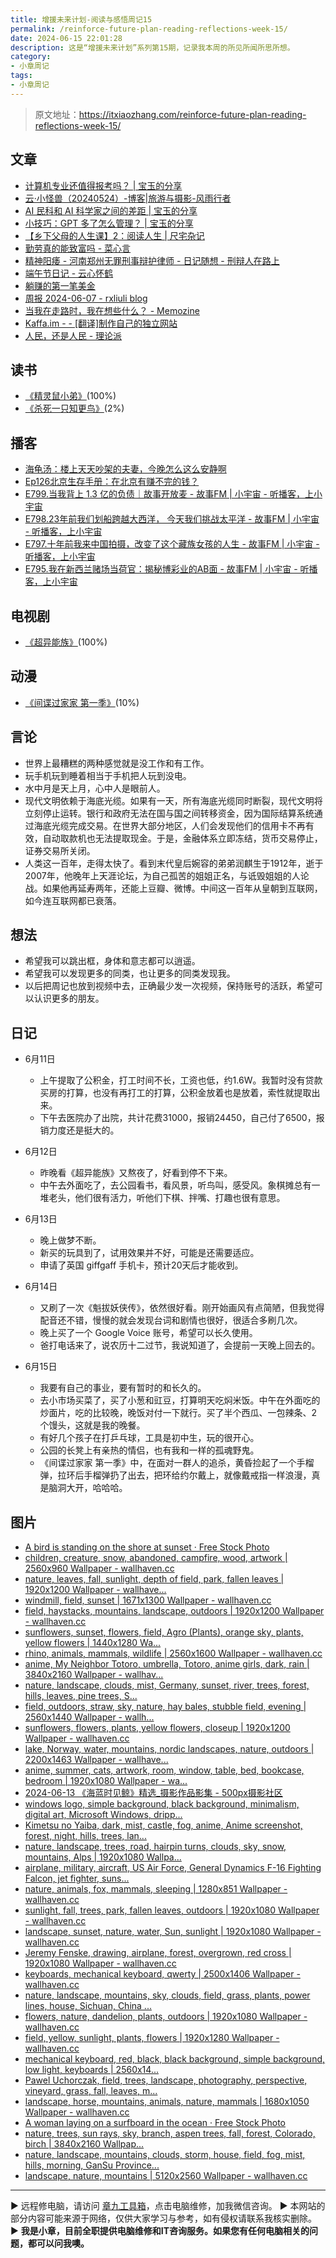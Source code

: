 ```yaml
---
title: 增援未来计划-阅读与感悟周记15
permalink: /reinforce-future-plan-reading-reflections-week-15/
date: 2024-06-15 22:01:28
description: 这是“增援未来计划”系列第15期，记录我本周的所见所闻所思所想。
category:
- 小章周记
tags:
- 小章周记
---
```


> 原文地址：<https://itxiaozhang.com/reinforce-future-plan-reading-reflections-week-15/>  

## 文章

- [计算机专业还值得报考吗？ | 宝玉的分享](https://baoyu.io/blog/career/is-computer-science-still-worth-studying)
- [云·小怪兽（20240524）-博客|旅游与摄影-风雨行者](http://stuit.cn/Xiaolu/Post/1471.html)
- [AI 民科和 AI 科学家之间的差距 | 宝玉的分享](https://baoyu.io/blog/ai/gap-between-ai-amateurs-and-ai-scientists)
- [小技巧：GPT 多了怎么管理？ | 宝玉的分享](https://baoyu.io/blog/gpt/tips-for-managing-multiple-gpts)
- [【乡下父母的人生课】2：阅读人生 | 尺宅杂记](http://www.qncd.com/?p=9903&utm_source=blogfinder)
- [勤劳真的能致富吗 - 菜心言](https://www.dengxiaokang.com/archives/1192.html?utm_source=blogfinder)
- [精神阳痿 - 河南郑州无罪刑事辩护律师 - 日记随想 - 刑辩人在路上](https://xingbianren.cn/post/225.html?utm_source=blogfinder)
- [端午节日记 - 云心怀鹤](https://bluehe.cn/archives/dragon-boat-festival)
- [躺赚的第一笔美金](https://blog.ops-coffee.cn/s/google-adsense-payment-china-merchants-bank)
- [周报 2024-06-07 - rxliuli blog](https://blog.rxliuli.com/p/0f59778854f14a06aa63658b8bca8691/)
- [当我在走路时，我在想些什么？ - Memozine](https://memozine.me/2024/06/11/what-am-i-thinking-about-while-i-am-walking)
- [Kaffa.im - - [翻译]制作自己的独立网站](https://kaffa.im/make-your-own-independent-website?utm_source=blogfinder)
- [人民，还是人民 - 理论派](https://sliun.com/75.html?utm_source=blogfinder)

## 读书

- [《精灵鼠小弟》](https://movie.douban.com/subject/1295242/)(100%)
- [《杀死一只知更鸟》](https://book.douban.com/subject/6781808/)(2%)

## 播客

- [海龟汤：楼上天天吵架的夫妻，今晚怎么这么安静啊](https://www.xiaoyuzhoufm.com/episode/665d78e963c334a2fb0207a5)
- [Ep126北京生存手册：在北京有赚不完的钱？](https://www.xiaoyuzhoufm.com/episode/665b5d7594977a26ef85b597)
- [E799.当我背上 1.3 亿的负债｜故事开放麦 - 故事FM | 小宇宙 - 听播客，上小宇宙](https://www.xiaoyuzhoufm.com/episode/66681a8b7ddc684083f2bf11)
- [E798.23年前我们划船跨越大西洋， 今天我们挑战太平洋 - 故事FM | 小宇宙 - 听播客，上小宇宙](https://www.xiaoyuzhoufm.com/episode/665d982b0c6bfb8c009be81f)
- [E797.十年前我来中国拍摄，改变了这个藏族女孩的人生 - 故事FM | 小宇宙 - 听播客，上小宇宙](https://www.xiaoyuzhoufm.com/episode/6656e71dc250884d0ca7fc51)
- [E795.我在新西兰赌场当荷官：揭秘博彩业的AB面 - 故事FM | 小宇宙 - 听播客，上小宇宙](https://www.xiaoyuzhoufm.com/episode/664c7a8edfc751540b28ebbc)

## 电视剧

- [《超异能族》](https://movie.douban.com/subject/35206436/)(100%)

## 动漫

- [《间谍过家家 第一季》](https://movie.douban.com/subject/35258427/)(10%)

## 言论

- 世界上最糟糕的两种感觉就是没工作和有工作。
- 玩手机玩到睡着相当于手机把人玩到没电。
- 水中月是天上月，心中人是眼前人。
- 现代文明依赖于海底光缆。如果有一天，所有海底光缆同时断裂，现代文明将立刻停止运转。银行和政府无法在国与国之间转移资金，因为国际结算系统通过海底光缆完成交易。在世界大部分地区，人们会发现他们的信用卡不再有效，自动取款机也无法提取现金。于是，金融体系立即冻结，货币交易停止，证券交易所关闭。
- 人类这一百年，走得太快了。看到末代皇后婉容的弟弟润麒生于1912年，逝于2007年，他晚年上天涯论坛，为自己孤苦的姐姐正名，与诋毁姐姐的人论战。如果他再延寿两年，还能上豆瓣、微博。中间这一百年从皇朝到互联网，如今连互联网都已衰落。

## 想法

- 希望我可以跳出框，身体和意志都可以逍遥。
- 希望我可以发现更多的同类，也让更多的同类发现我。
- 以后把周记也放到视频中去，正确最少发一次视频，保持账号的活跃，希望可以认识更多的朋友。

## 日记

- 6月11日
  - 上午提取了公积金，打工时间不长，工资也低，约1.6W。我暂时没有贷款买房的打算，也没有再打工的打算，公积金放着也是放着，索性就提取出来。
  - 下午去医院办了出院，共计花费31000，报销24450，自己付了6500，报销力度还是挺大的。

- 6月12日
  - 昨晚看《超异能族》又熬夜了，好看到停不下来。
  - 中午去外面吃了，去公园看书，看风景，听鸟叫，感受风。象棋摊总有一堆老头，他们很有活力，听他们下棋、拌嘴、打趣也很有意思。

- 6月13日
  - 晚上做梦不断。
  - 新买的玩具到了，试用效果并不好，可能是还需要适应。
  - 申请了英国 giffgaff 手机卡，预计20天后才能收到。

- 6月14日
  - 又刷了一次《魁拔妖侠传》，依然很好看。刚开始画风有点简陋，但我觉得配音还不错，慢慢的就会发现台词和剧情也很好，很适合多刷几次。
  - 晚上买了一个 Google Voice 账号，希望可以长久使用。
  - 爸打电话来了，说农历十二过节，我说知道了，会提前一天晚上回去的。
- 6月15日
  - 我要有自己的事业，要有暂时的和长久的。
  - 去小市场买菜了，买了小葱和豇豆，打算明天吃焖米饭。中午在外面吃的炒面片，吃的比较晚，晚饭对付一下就行。买了半个西瓜、一包辣条、2个馒头，这就是我的晚餐。
  - 有好几个孩子在打乒乓球，工具是初中生，玩的很开心。
  - 公园的长凳上有亲热的情侣，也有我和一样的孤魂野鬼。
  - 《间谍过家家 第一季》中，在面对一群人的追杀，黄昏捡起了一个手榴弹，拉环后手榴弹扔了出去，把环给约尔戴上，就像戴戒指一样浪漫，真是脑洞大开，哈哈哈。

## 图片

- [A bird is standing on the shore at sunset · Free Stock Photo](https://www.pexels.com/photo/a-bird-is-standing-on-the-shore-at-sunset-26303681/)
- [children, creature, snow, abandoned, campfire, wood, artwork | 2560x960 Wallpaper - wallhaven.cc](https://wallhaven.cc/w/nmvook)
- [nature, leaves, fall, sunlight, depth of field, park, fallen leaves | 1920x1200 Wallpaper - wallhave...](https://wallhaven.cc/w/488yy2)
- [windmill, field, sunset | 1671x1300 Wallpaper - wallhaven.cc](https://wallhaven.cc/w/3z8od3)
- [field, haystacks, mountains, landscape, outdoors | 1920x1200 Wallpaper - wallhaven.cc](https://wallhaven.cc/w/0qkok5)
- [sunflowers, sunset, flowers, field, Agro (Plants), orange sky, plants, yellow flowers | 1440x1280 Wa...](https://wallhaven.cc/w/0p6rmp)
- [rhino, animals, mammals, wildlife | 2560x1600 Wallpaper - wallhaven.cc](https://wallhaven.cc/w/nkd377)
- [anime, My Neighbor Totoro, umbrella, Totoro, anime girls, dark, rain | 3840x2160 Wallpaper - wallhav...](https://wallhaven.cc/w/exl918)
- [nature, landscape, clouds, mist, Germany, sunset, river, trees, forest, hills, leaves, pine trees, S...](https://wallhaven.cc/w/4l5jmr)
- [field, outdoors, straw, sky, nature, hay bales, stubble field, evening | 2560x1440 Wallpaper - wallh...](https://wallhaven.cc/w/2e7rp6)
- [sunflowers, flowers, plants, yellow flowers, closeup | 1920x1200 Wallpaper - wallhaven.cc](https://wallhaven.cc/w/4ll53q)
- [lake, Norway, water, mountains, nordic landscapes, nature, outdoors | 2200x1463 Wallpaper - wallhave...](https://wallhaven.cc/w/452dz1)
- [anime, summer, cats, artwork, room, window, table, bed, bookcase, bedroom | 1920x1080 Wallpaper - wa...](https://wallhaven.cc/w/x6g72z)
- [2024-06-13 《海蓝时见鲸》精选_摄影作品影集 - 500px摄影社区](https://500px.com.cn/community/set/b9802ad59b164b48b8324a4643fdf1b4/details)
- [windows logo, simple background, black background, minimalism, digital art, Microsoft Windows, dripp...](https://wallhaven.cc/w/rrx1em)
- [Kimetsu no Yaiba, dark, mist, castle, fog, anime, Anime screenshot, forest, night, hills, trees, lan...](https://wallhaven.cc/w/p9p5om)
- [nature, landscape, trees, road, hairpin turns, clouds, sky, snow, mountains, Alps | 1920x1080 Wallpa...](https://wallhaven.cc/w/q67lol)
- [airplane, military, aircraft, US Air Force, General Dynamics F-16 Fighting Falcon, jet fighter, suns...](https://wallhaven.cc/w/d5z9dj)
- [nature, animals, fox, mammals, sleeping | 1280x851 Wallpaper - wallhaven.cc](https://wallhaven.cc/w/nko9z6)
- [sunlight, fall, trees, park, fallen leaves, outdoors | 1920x1080 Wallpaper - wallhaven.cc](https://wallhaven.cc/w/gjwkeq)
- [landscape, sunset, nature, water, Sun, sunlight | 1920x1080 Wallpaper - wallhaven.cc](https://wallhaven.cc/w/j88dvm)
- [Jeremy Fenske, drawing, airplane, forest, overgrown, red cross | 1920x1080 Wallpaper - wallhaven.cc](https://wallhaven.cc/w/9dp28d)
- [keyboards, mechanical keyboard, qwerty | 2500x1406 Wallpaper - wallhaven.cc](https://wallhaven.cc/w/5go5g5)
- [nature, landscape, mountains, sky, clouds, field, grass, plants, power lines, house, Sichuan, China ...](https://wallhaven.cc/w/d6y31j)
- [flowers, nature, dandelion, plants, outdoors | 1920x1080 Wallpaper - wallhaven.cc](https://wallhaven.cc/w/48978k)
- [field, yellow, sunlight, plants, flowers | 1920x1280 Wallpaper - wallhaven.cc](https://wallhaven.cc/w/8xmzj1)
- [mechanical keyboard, red, black, black background, simple background, low light, keyboards | 2560x14...](https://wallhaven.cc/w/5wl397)
- [Pawel Uchorczak, field, trees, landscape, photography, perspective, vineyard, grass, fall, leaves, m...](https://wallhaven.cc/w/j335oq)
- [landscape, horse, mountains, animals, nature, mammals | 1680x1050 Wallpaper - wallhaven.cc](https://wallhaven.cc/w/49zldd)
- [A woman laying on a surfboard in the ocean · Free Stock Photo](https://www.pexels.com/photo/a-woman-laying-on-a-surfboard-in-the-ocean-25961711/)
- [nature, trees, sun rays, sky, branch, aspen trees, fall, forest, Colorado, birch | 3840x2160 Wallpap...](https://wallhaven.cc/w/zy6p7v)
- [nature, landscape, mountains, clouds, storm, house, field, fog, mist, hills, morning, GanSu Province...](https://wallhaven.cc/w/gpg5wl)
- [landscape, nature, mountains | 5120x2560 Wallpaper - wallhaven.cc](https://wallhaven.cc/w/5gozk3)

---
▶ 远程修电脑，请访问 [章九工具箱](https://zhang9.com/)，点击电脑维修，加我微信咨询。 
▶ 本网站的部分内容可能来源于网络，仅供大家学习与参考，如有侵权请联系我核实删除。  
▶ **我是小章，目前全职提供电脑维修和IT咨询服务。如果您有任何电脑相关的问题，都可以问我噢。**  
